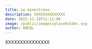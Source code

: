 ```yaml
---
title: Le minestrone
description: XXXXXXXXXXXXXX
date: 2022-11-19T11:11:00
image: /public/images/placeholder.svg
author: AMCBL
---
```

XXXXXXXXXXXXXXX
